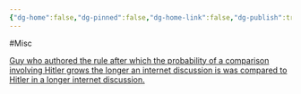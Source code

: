 ```yaml
---
{"dg-home":false,"dg-pinned":false,"dg-home-link":false,"dg-publish":true,"tags":["dgblip"],"created-date":"2019-08-13T00:00:00","disabled rules":["yaml-title","yaml-title-alias","file-name-heading"],"title":"philipp @ 2019-08-13","dg-permalink":"2019/08/13/godwins-law/","updated-date":"2025-04-30T22:27:34","dg-path":"blips/2019-08-13-godwins-law.md","permalink":"/2019/08/13/godwins-law/","dgPassFrontmatter":true}
---
```



#Misc

[Guy who authored the rule after which the probability of a comparison involving Hitler grows the longer an internet discussion is was compared to Hitler in a longer internet discussion.](https://mobile.twitter.com/sfmnemonic/status/1160921698142760961)



